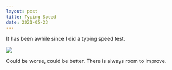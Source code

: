 ```yaml
---
layout: post
title: Typing Speed
date: 2021-05-23
---
```


It has been awhile since I did a typing speed test.

![](/assets/posts/2021-05-23-typing-test.png)

Could be worse, could be better. There is always room to improve.
